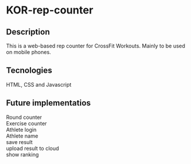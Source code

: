 # KOR-rep-counter
## Description
This is a web-based rep counter for CrossFit Workouts. Mainly to be used on mobile phones.

## Tecnologies
HTML, CSS and Javascript

## Future implementatios
Round counter  
Exercise counter  
Athlete login  
Athlete name  
save result  
upload result to cloud  
show ranking  
